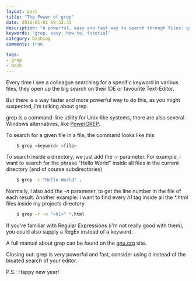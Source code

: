 ```yaml
---
layout: post
title: "The Power of grep"
date: 2016-01-01 19:32:35
description: "A powerful, easy and fast way to search through files: grep."
keywords: "grep, easy, how to, tutorial"
category: bashing
comments: true

tags:
- grep
- Bash
---
```


Every time i see a colleague searching for a specific keyword in various files, they open up the big search on their IDE or favourite Text-Editor.

But there is a way faster and more powerful way to do this, as you might suspected, i'm talking about grep.

grep is a command-line utility for Unix-like systems, there are also several Windows alternatives, like [PowerGREP](http://www.powergrep.com/grep.html).

To search for a given file in a file, the command looks like this

~~~bash
    $ grep <keyword> <file>
~~~

To search inside a directory, we just add the *-r* parameter.
For example, i want to search for the phrase "Hello World" inside all files in the current directory (and of course subdirectories)

~~~bash
    $ grep -r "Hello World" . 
~~~

Normally, i also add the *-n* parameter, to get the line number in the file of each result.
Another example: i want to find every *h1* tag inside all the *.html files inside my projects directory

~~~bash
    $ grep -r -n "<h1>" *.html
~~~

If you're familiar with Regular Expressions (i'm not really good with them), you could also supply a RegEx instead of a keyword.

A full manual about grep can be found on the [gnu.org](http://www.gnu.org/software/grep/manual/grep.html) site.

Closing out: grep is very powerful and fast, consider using it instead of the bloated search of your editor.


P.S.: Happy new year!